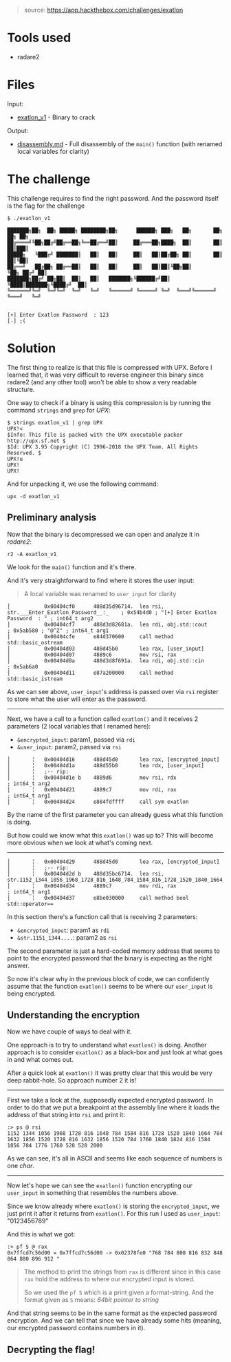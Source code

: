 > source: https://app.hackthebox.com/challenges/exatlon

# Tools used

- radare2

# Files

Input:
- [exatlon_v1](exatlon_v1) - Binary to crack

Output:
- [disassembly.md](disassembly.md) - Full disassembly of the `main()` function (with renamed local variables for clarity)

# The challenge

This challenge requires to find the right password. And the password itself is the flag for the challenge

```
$ ./exatlon_v1

███████╗██╗  ██╗ █████╗ ████████╗██╗      ██████╗ ███╗   ██╗       ██╗   ██╗ ██╗
██╔════╝╚██╗██╔╝██╔══██╗╚══██╔══╝██║     ██╔═══██╗████╗  ██║       ██║   ██║███║
█████╗   ╚███╔╝ ███████║   ██║   ██║     ██║   ██║██╔██╗ ██║       ██║   ██║╚██║
██╔══╝   ██╔██╗ ██╔══██║   ██║   ██║     ██║   ██║██║╚██╗██║       ╚██╗ ██╔╝ ██║
███████╗██╔╝ ██╗██║  ██║   ██║   ███████╗╚██████╔╝██║ ╚████║███████╗╚████╔╝  ██║
╚══════╝╚═╝  ╚═╝╚═╝  ╚═╝   ╚═╝   ╚══════╝ ╚═════╝ ╚═╝  ╚═══╝╚══════╝ ╚═══╝   ╚═╝


[+] Enter Exatlon Password  : 123
[-] ;(
```

# Solution

The first thing to realize is that this file is compressed with UPX.
Before I learned that, it was very difficult to reverse engineer this binary since radare2 (and any other tool) won't be able to show a very readable structure.

One way to check if a binary is using this compression is by running the command `strings` and `grep` for _UPX_:

```
$ strings exatlon_v1 | grep UPX
UPX!<
$Info: This file is packed with the UPX executable packer http://upx.sf.net $
$Id: UPX 3.95 Copyright (C) 1996-2018 the UPX Team. All Rights Reserved. $
UPX!u
UPX!
UPX!
```

And for unpacking it, we use the following command:

```
upx -d exatlon_v1
```

## Preliminary analysis

Now that the binary is decompressed we can open and analyze it in _radare2_:

```
r2 -A exatlon_v1
```

We look for the `main()` function and it's there.

And it's very straightforward to find where it stores the user input:

> A local variable was renamed to `user_input` for clarity

```assembly
│           0x00404cf0      488d35d96714.  lea rsi, str.___Enter_Exatlon_Password__:_    ; 0x54b4d0 ; "[+] Enter Exatlon Password  : " ; int64_t arg2
│           0x00404cf7      488d3d82681a.  lea rdi, obj.std::cout      ; 0x5ab580 ; "@^Z" ; int64_t arg1
│           0x00404cfe      e84d370600     call method std::basic_ostream
│           0x00404d03      488d45b0       lea rax, [user_input]
│           0x00404d07      4889c6         mov rsi, rax
│           0x00404d0a      488d3d8f691a.  lea rdi, obj.std::cin       ; 0x5ab6a0
│           0x00404d11      e87a200000     call method std::basic_istream
```

As we can see above, `user_input`'s address is passed over via `rsi` register to store what the user will enter as the password.

---

Next, we have a call to a function called `exatlon()` and it receives 2 parameters (2 local variables that I renamed here):

- `&encrypted_input`: param1, passed via `rdi`
- `&user_input`: param2, passed via `rsi`

```assembly
│       ╎   0x00404d16      488d45d0       lea rax, [encrypted_input]
│       ╎   0x00404d1a      488d55b0       lea rdx, [user_input]
│       ╎   ;-- rip:
│       ╎   0x00404d1e b    4889d6         mov rsi, rdx                ; int64_t arg2
│       ╎   0x00404d21      4889c7         mov rdi, rax                ; int64_t arg1
│       ╎   0x00404d24      e884fdffff     call sym exatlon
```

By the name of the first parameter you can already guess what this function is doing.

But how could we know what this `exatlon()` was up to?
This will become more obvious when we look at what's coming next.

---

```assembly
│       ╎   0x00404d29      488d45d0       lea rax, [encrypted_input]
│       ╎   ;-- rip:
│       ╎   0x00404d2d b    488d35bc6714.  lea rsi, str.1152_1344_1056_1968_1728_816_1648_784_1584_816_1728_1520_1840_1664_784_1632_1856_1520_1728_816_1632_1856_1520_784_1760_1840_1824_816_1584_1856_784_1776_1760_528_528_2000_
│       ╎   0x00404d34      4889c7         mov rdi, rax                ; int64_t arg1
│       ╎   0x00404d37      e8be030000     call method bool std::operator==
```

In this section there's a function call that is receiving 2 parameters:

- `&encrypted_input`: param1 as `rdi`
- `&str.1151_1344....`: param2 as `rsi`

The second parameter is just a hard-coded memory address that seems to point to the encrypted password that the binary is expecting as the right answer.

So now it's clear why in the previous block of code, we can confidently assume that the function `exatlon()` seems to be where our `user_input` is being encrypted.

## Understanding the encryption

Now we have couple of ways to deal with it.

One approach is to try to understand what `exatlon()` is doing.
Another approach is to consider `exatlon()` as a black-box and just look at what goes in and what comes out.

After a quick look at `exatlon()` it was pretty clear that this would be very deep rabbit-hole.
So approach number 2 it is!

---

First we take a look at the, supposedly expected encrypted password.
In order to do that we put a breakpoint at the assembly line where it loads the address of that string into `rsi` and print it:

```
:> ps @ rsi
1152 1344 1056 1968 1728 816 1648 784 1584 816 1728 1520 1840 1664 784 1632 1856 1520 1728 816 1632 1856 1520 784 1760 1840 1824 816 1584 1856 784 1776 1760 528 528 2000
```

As we can see, it's all in ASCII and seems like each sequence of numbers is one _char_.

---

Now let's hope we can see the `exatlon()` function encrypting our `user_input` in something that resembles the numbers above.

Since we know already where `exatlon()` is storing the `encrypted_input`, we just print it after it returns from `exatlon()`. For this run I used as `user_input`: "0123456789"

And this is what we got:

```
:> pf S @ rax
0x7ffcd7c56d00 = 0x7ffcd7c56d00 -> 0x02378fe0 "768 784 800 816 832 848 864 880 896 912 "
```

> The method to print the strings from `rax` is different since in this case `rax` hold the address to where our encrypted input is stored.
>
> So we used the `pf S` which is a print given a format-string. And the format given as `S` means: _64bit pointer to string_

And that string seems to be in the same format as the expected password encryption. And we can tell that since we have already some hits (meaning, our encrypted password contains numbers in it).

## Decrypting the flag!

